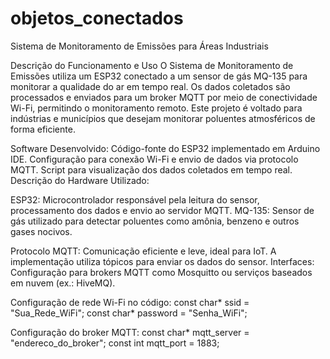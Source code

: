 # objetos_conectados
Sistema de Monitoramento de Emissões para Áreas Industriais

Descrição do Funcionamento e Uso
O Sistema de Monitoramento de Emissões utiliza um ESP32 conectado a um sensor de gás MQ-135 para monitorar a qualidade do ar em tempo real. Os dados coletados são processados e enviados para um broker MQTT por meio de conectividade Wi-Fi, permitindo o monitoramento remoto. Este projeto é voltado para indústrias e municípios que desejam monitorar poluentes atmosféricos de forma eficiente.

Software Desenvolvido:
Código-fonte do ESP32 implementado em Arduino IDE.
Configuração para conexão Wi-Fi e envio de dados via protocolo MQTT.
Script para visualização dos dados coletados em tempo real.
Descrição do Hardware Utilizado:

ESP32: Microcontrolador responsável pela leitura do sensor, processamento dos dados e envio ao servidor MQTT.
MQ-135: Sensor de gás utilizado para detectar poluentes como amônia, benzeno e outros gases nocivos.

Protocolo MQTT: Comunicação eficiente e leve, ideal para IoT. A implementação utiliza tópicos para enviar os dados do sensor.
Interfaces: Configuração para brokers MQTT como Mosquitto ou serviços baseados em nuvem (ex.: HiveMQ).

Configuração de rede Wi-Fi no código:
const char* ssid = "Sua_Rede_WiFi";
const char* password = "Senha_WiFi";

Configuração do broker MQTT:
const char* mqtt_server = "endereco_do_broker";
const int mqtt_port = 1883;
